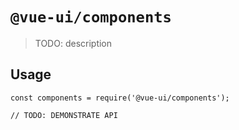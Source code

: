 # `@vue-ui/components`

> TODO: description

## Usage

```
const components = require('@vue-ui/components');

// TODO: DEMONSTRATE API
```
